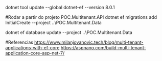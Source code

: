 dotnet tool update --global dotnet-ef --version 8.0.1

#Rodar a partir do projeto POC.Multitenant.API
dotnet ef migrations add InitialCreate --project ..\POC.Multitenant.Data

dotnet ef database update --project ..\POC.Multitenant.Data

#Referencias
https://www.milanjovanovic.tech/blog/multi-tenant-applications-with-ef-core
https://aspnano.com/build-multi-tenant-application-core-asp-net-7/
